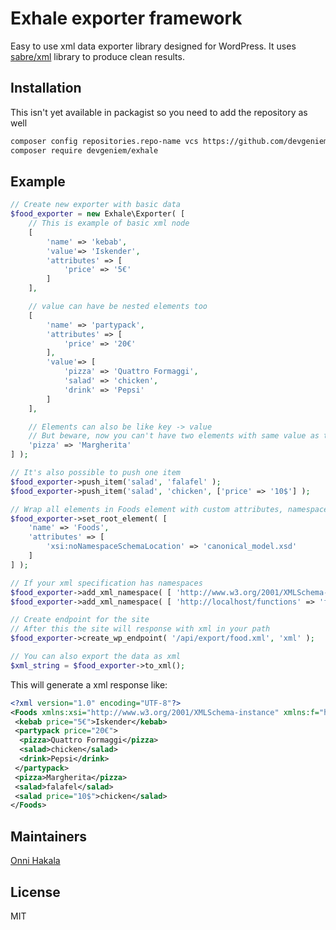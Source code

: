 # Exhale exporter framework
Easy to use xml data exporter library designed for WordPress. It uses [sabre/xml](http://sabre.io/xml/) library to produce clean results.

## Installation

This isn't yet available in packagist so you need to add the repository as well
```bash
composer config repositories.repo-name vcs https://github.com/devgeniem/exhale
composer require devgeniem/exhale
```

## Example
```php
// Create new exporter with basic data
$food_exporter = new Exhale\Exporter( [
    // This is example of basic xml node
    [
        'name' => 'kebab',
        'value'=> 'Iskender',
        'attributes' => [
            'price' => '5€'
        ]
    ],

    // value can have be nested elements too
    [
        'name' => 'partypack',
        'attributes' => [
            'price' => '20€'
        ],
        'value'=> [
            'pizza' => 'Quattro Formaggi',
            'salad' => 'chicken',
            'drink' => 'Pepsi'
        ]
    ],

    // Elements can also be like key -> value
    // But beware, now you can't have two elements with same value as the other will get wiped out
    'pizza' => 'Margherita'
] );

// It's also possible to push one item
$food_exporter->push_item('salad', 'falafel' );
$food_exporter->push_item('salad', 'chicken', ['price' => '10$'] );

// Wrap all elements in Foods element with custom attributes, namespaces are also added into this location
$food_exporter->set_root_element( [
    'name' => 'Foods',
    'attributes' => [
        'xsi:noNamespaceSchemaLocation' => 'canonical_model.xsd'
    ]
] );

// If your xml specification has namespaces
$food_exporter->add_xml_namespace( [ 'http://www.w3.org/2001/XMLSchema-instance' => 'xsi' ] );
$food_exporter->add_xml_namespace( [ 'http://localhost/functions' => 'f' ] );

// Create endpoint for the site
// After this the site will response with xml in your path
$food_exporter->create_wp_endpoint( '/api/export/food.xml', 'xml' );

// You can also export the data as xml
$xml_string = $food_exporter->to_xml();
```

This will generate a xml response like:
```xml
<?xml version="1.0" encoding="UTF-8"?>
<Foods xmlns:xsi="http://www.w3.org/2001/XMLSchema-instance" xmlns:f="http://localhost/functions" xsi:noNamespaceSchemaLocation="canonical_model.xsd">
 <kebab price="5€">Iskender</kebab>
 <partypack price="20€">
  <pizza>Quattro Formaggi</pizza>
  <salad>chicken</salad>
  <drink>Pepsi</drink>
 </partypack>
 <pizza>Margherita</pizza>
 <salad>falafel</salad>
 <salad price="10$">chicken</salad>
</Foods>
```

## Maintainers
[Onni Hakala](https://github.com/onnimonni)

## License
MIT
